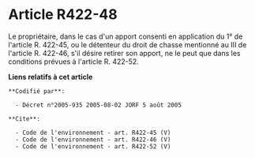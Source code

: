 # Article R422-48

Le propriétaire, dans le cas d'un apport consenti en application du 1° de l'article R. 422-45, ou le détenteur du droit de
chasse mentionné au III de l'article R. 422-46, s'il désire retirer son apport, ne le peut que dans les conditions prévues à
l'article R. 422-52.

**Liens relatifs à cet article**

	**Codifié par**:

	  - Décret n°2005-935 2005-08-02 JORF 5 août 2005

	**Cite**:

	  - Code de l'environnement - art. R422-45 (V)
	  - Code de l'environnement - art. R422-46 (V)
	  - Code de l'environnement - art. R422-52 (V)
